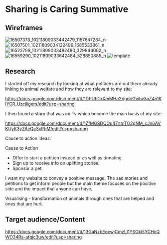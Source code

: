 # Sharing is Caring Summative

## Wireframes

![16507378_10211809033442479_1157647284_n](https://cloud.githubusercontent.com/assets/22593770/26753914/9894eb66-4868-11e7-9411-889b643336b5.jpg)
![16507501_10211809034122496_1685533861_n](https://cloud.githubusercontent.com/assets/22593770/26753915/989536ca-4868-11e7-84a4-aa7dc4249960.jpg)
![16522799_10211809033482480_329844002_n](https://cloud.githubusercontent.com/assets/22593770/26753916/98967b0c-4868-11e7-8acf-9f867b4ae92c.jpg)
![16559290_10211809033642484_528850885_n](https://cloud.githubusercontent.com/assets/22593770/26753917/989a3526-4868-11e7-9216-bf2651c5304a.jpg)
![template](https://cloud.githubusercontent.com/assets/22593770/26753937/dc1974ba-4868-11e7-9e6f-bc1769e8f76c.jpg)

## Research

I started off my research by looking at what petitions are out there already linking to animal welfare and how they are relevant to my site:

https://docs.google.com/document/d/1DPUbGrXmMHa2VgddGviIw3aZ4n1KlYCR_Uzcjligers/edit?usp=sharing

I then found a story that was on Tv which become the main basis of my site:

https://docs.google.com/document/d/1ZfMGSDQOu47rtmTO2qNM_cJn6AVKUyK3y2AeQcSxPhM/edit?usp=sharing

Cause to action ideas:

Cause to Action
 
* Offer to start a petition instead or as well as donating.
* Sign up to receive info on uplifting stories. 
* Sponsor a pet.
 
I want my website to convey a positive message. The sad stories and petitions to get inform people but the main theme focuses on the positive side and the impact that anyone can have. 
 
Visualising - transformation of animals through ones that are helped and ones that are hurt. 
 



## Target audience/Content

https://docs.google.com/document/d/13GaNzbEocwjCmzLI1YSOki5YCHcQWO34Rs-afqjc3uw/edit?usp=sharing
